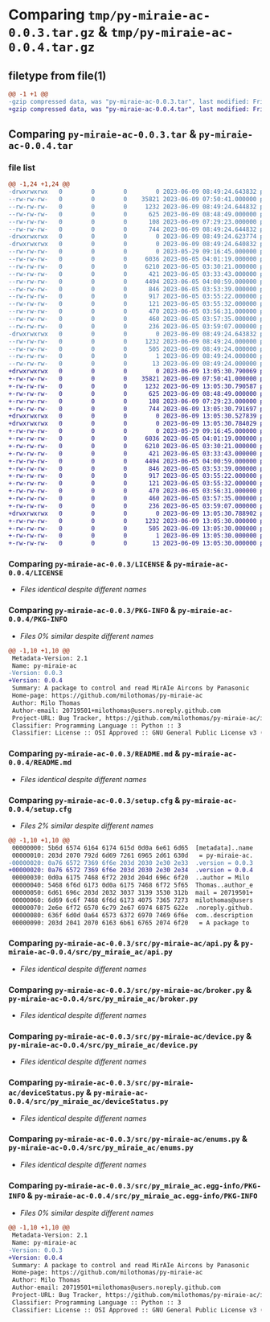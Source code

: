 # Comparing `tmp/py-miraie-ac-0.0.3.tar.gz` & `tmp/py-miraie-ac-0.0.4.tar.gz`

## filetype from file(1)

```diff
@@ -1 +1 @@
-gzip compressed data, was "py-miraie-ac-0.0.3.tar", last modified: Fri Jun  9 08:49:24 2023, max compression
+gzip compressed data, was "py-miraie-ac-0.0.4.tar", last modified: Fri Jun  9 13:05:30 2023, max compression
```

## Comparing `py-miraie-ac-0.0.3.tar` & `py-miraie-ac-0.0.4.tar`

### file list

```diff
@@ -1,24 +1,24 @@
-drwxrwxrwx   0        0        0        0 2023-06-09 08:49:24.643832 py-miraie-ac-0.0.3/
--rw-rw-rw-   0        0        0    35821 2023-06-09 07:50:41.000000 py-miraie-ac-0.0.3/LICENSE
--rw-rw-rw-   0        0        0     1232 2023-06-09 08:49:24.644832 py-miraie-ac-0.0.3/PKG-INFO
--rw-rw-rw-   0        0        0      625 2023-06-09 08:48:49.000000 py-miraie-ac-0.0.3/README.md
--rw-rw-rw-   0        0        0      108 2023-06-09 07:29:23.000000 py-miraie-ac-0.0.3/pyproject.toml
--rw-rw-rw-   0        0        0      744 2023-06-09 08:49:24.644832 py-miraie-ac-0.0.3/setup.cfg
-drwxrwxrwx   0        0        0        0 2023-06-09 08:49:24.623774 py-miraie-ac-0.0.3/src/
-drwxrwxrwx   0        0        0        0 2023-06-09 08:49:24.640832 py-miraie-ac-0.0.3/src/py-miraie-ac/
--rw-rw-rw-   0        0        0        0 2023-05-29 09:16:45.000000 py-miraie-ac-0.0.3/src/py-miraie-ac/__init__.py
--rw-rw-rw-   0        0        0     6036 2023-06-05 04:01:19.000000 py-miraie-ac-0.0.3/src/py-miraie-ac/api.py
--rw-rw-rw-   0        0        0     6210 2023-06-05 03:30:21.000000 py-miraie-ac-0.0.3/src/py-miraie-ac/broker.py
--rw-rw-rw-   0        0        0      421 2023-06-05 03:33:43.000000 py-miraie-ac-0.0.3/src/py-miraie-ac/constants.py
--rw-rw-rw-   0        0        0     4494 2023-06-05 04:00:59.000000 py-miraie-ac-0.0.3/src/py-miraie-ac/device.py
--rw-rw-rw-   0        0        0      846 2023-06-05 03:53:39.000000 py-miraie-ac-0.0.3/src/py-miraie-ac/deviceStatus.py
--rw-rw-rw-   0        0        0      917 2023-06-05 03:55:22.000000 py-miraie-ac-0.0.3/src/py-miraie-ac/enums.py
--rw-rw-rw-   0        0        0      121 2023-06-05 03:55:32.000000 py-miraie-ac-0.0.3/src/py-miraie-ac/exceptions.py
--rw-rw-rw-   0        0        0      470 2023-06-05 03:56:31.000000 py-miraie-ac-0.0.3/src/py-miraie-ac/home.py
--rw-rw-rw-   0        0        0      460 2023-06-05 03:57:35.000000 py-miraie-ac-0.0.3/src/py-miraie-ac/user.py
--rw-rw-rw-   0        0        0      236 2023-06-05 03:59:07.000000 py-miraie-ac-0.0.3/src/py-miraie-ac/utils.py
-drwxrwxrwx   0        0        0        0 2023-06-09 08:49:24.643832 py-miraie-ac-0.0.3/src/py_miraie_ac.egg-info/
--rw-rw-rw-   0        0        0     1232 2023-06-09 08:49:24.000000 py-miraie-ac-0.0.3/src/py_miraie_ac.egg-info/PKG-INFO
--rw-rw-rw-   0        0        0      505 2023-06-09 08:49:24.000000 py-miraie-ac-0.0.3/src/py_miraie_ac.egg-info/SOURCES.txt
--rw-rw-rw-   0        0        0        1 2023-06-09 08:49:24.000000 py-miraie-ac-0.0.3/src/py_miraie_ac.egg-info/dependency_links.txt
--rw-rw-rw-   0        0        0       13 2023-06-09 08:49:24.000000 py-miraie-ac-0.0.3/src/py_miraie_ac.egg-info/top_level.txt
+drwxrwxrwx   0        0        0        0 2023-06-09 13:05:30.790069 py-miraie-ac-0.0.4/
+-rw-rw-rw-   0        0        0    35821 2023-06-09 07:50:41.000000 py-miraie-ac-0.0.4/LICENSE
+-rw-rw-rw-   0        0        0     1232 2023-06-09 13:05:30.790587 py-miraie-ac-0.0.4/PKG-INFO
+-rw-rw-rw-   0        0        0      625 2023-06-09 08:48:49.000000 py-miraie-ac-0.0.4/README.md
+-rw-rw-rw-   0        0        0      108 2023-06-09 07:29:23.000000 py-miraie-ac-0.0.4/pyproject.toml
+-rw-rw-rw-   0        0        0      744 2023-06-09 13:05:30.791697 py-miraie-ac-0.0.4/setup.cfg
+drwxrwxrwx   0        0        0        0 2023-06-09 13:05:30.527839 py-miraie-ac-0.0.4/src/
+drwxrwxrwx   0        0        0        0 2023-06-09 13:05:30.784029 py-miraie-ac-0.0.4/src/py_miraie_ac/
+-rw-rw-rw-   0        0        0        0 2023-05-29 09:16:45.000000 py-miraie-ac-0.0.4/src/py_miraie_ac/__init__.py
+-rw-rw-rw-   0        0        0     6036 2023-06-05 04:01:19.000000 py-miraie-ac-0.0.4/src/py_miraie_ac/api.py
+-rw-rw-rw-   0        0        0     6210 2023-06-05 03:30:21.000000 py-miraie-ac-0.0.4/src/py_miraie_ac/broker.py
+-rw-rw-rw-   0        0        0      421 2023-06-05 03:33:43.000000 py-miraie-ac-0.0.4/src/py_miraie_ac/constants.py
+-rw-rw-rw-   0        0        0     4494 2023-06-05 04:00:59.000000 py-miraie-ac-0.0.4/src/py_miraie_ac/device.py
+-rw-rw-rw-   0        0        0      846 2023-06-05 03:53:39.000000 py-miraie-ac-0.0.4/src/py_miraie_ac/deviceStatus.py
+-rw-rw-rw-   0        0        0      917 2023-06-05 03:55:22.000000 py-miraie-ac-0.0.4/src/py_miraie_ac/enums.py
+-rw-rw-rw-   0        0        0      121 2023-06-05 03:55:32.000000 py-miraie-ac-0.0.4/src/py_miraie_ac/exceptions.py
+-rw-rw-rw-   0        0        0      470 2023-06-05 03:56:31.000000 py-miraie-ac-0.0.4/src/py_miraie_ac/home.py
+-rw-rw-rw-   0        0        0      460 2023-06-05 03:57:35.000000 py-miraie-ac-0.0.4/src/py_miraie_ac/user.py
+-rw-rw-rw-   0        0        0      236 2023-06-05 03:59:07.000000 py-miraie-ac-0.0.4/src/py_miraie_ac/utils.py
+drwxrwxrwx   0        0        0        0 2023-06-09 13:05:30.788902 py-miraie-ac-0.0.4/src/py_miraie_ac.egg-info/
+-rw-rw-rw-   0        0        0     1232 2023-06-09 13:05:30.000000 py-miraie-ac-0.0.4/src/py_miraie_ac.egg-info/PKG-INFO
+-rw-rw-rw-   0        0        0      505 2023-06-09 13:05:30.000000 py-miraie-ac-0.0.4/src/py_miraie_ac.egg-info/SOURCES.txt
+-rw-rw-rw-   0        0        0        1 2023-06-09 13:05:30.000000 py-miraie-ac-0.0.4/src/py_miraie_ac.egg-info/dependency_links.txt
+-rw-rw-rw-   0        0        0       13 2023-06-09 13:05:30.000000 py-miraie-ac-0.0.4/src/py_miraie_ac.egg-info/top_level.txt
```

### Comparing `py-miraie-ac-0.0.3/LICENSE` & `py-miraie-ac-0.0.4/LICENSE`

 * *Files identical despite different names*

### Comparing `py-miraie-ac-0.0.3/PKG-INFO` & `py-miraie-ac-0.0.4/PKG-INFO`

 * *Files 0% similar despite different names*

```diff
@@ -1,10 +1,10 @@
 Metadata-Version: 2.1
 Name: py-miraie-ac
-Version: 0.0.3
+Version: 0.0.4
 Summary: A package to control and read MirAIe Aircons by Panasonic
 Home-page: https://github.com/milothomas/py-miraie-ac
 Author: Milo Thomas
 Author-email: 20719501+milothomas@users.noreply.github.com
 Project-URL: Bug Tracker, https://github.com/milothomas/py-miraie-ac/issues
 Classifier: Programming Language :: Python :: 3
 Classifier: License :: OSI Approved :: GNU General Public License v3 (GPLv3)
```

### Comparing `py-miraie-ac-0.0.3/README.md` & `py-miraie-ac-0.0.4/README.md`

 * *Files identical despite different names*

### Comparing `py-miraie-ac-0.0.3/setup.cfg` & `py-miraie-ac-0.0.4/setup.cfg`

 * *Files 2% similar despite different names*

```diff
@@ -1,10 +1,10 @@
 00000000: 5b6d 6574 6164 6174 615d 0d0a 6e61 6d65  [metadata]..name
 00000010: 203d 2070 792d 6d69 7261 6965 2d61 630d   = py-miraie-ac.
-00000020: 0a76 6572 7369 6f6e 203d 2030 2e30 2e33  .version = 0.0.3
+00000020: 0a76 6572 7369 6f6e 203d 2030 2e30 2e34  .version = 0.0.4
 00000030: 0d0a 6175 7468 6f72 203d 204d 696c 6f20  ..author = Milo 
 00000040: 5468 6f6d 6173 0d0a 6175 7468 6f72 5f65  Thomas..author_e
 00000050: 6d61 696c 203d 2032 3037 3139 3530 312b  mail = 20719501+
 00000060: 6d69 6c6f 7468 6f6d 6173 4075 7365 7273  milothomas@users
 00000070: 2e6e 6f72 6570 6c79 2e67 6974 6875 622e  .noreply.github.
 00000080: 636f 6d0d 0a64 6573 6372 6970 7469 6f6e  com..description
 00000090: 203d 2041 2070 6163 6b61 6765 2074 6f20   = A package to
```

### Comparing `py-miraie-ac-0.0.3/src/py-miraie-ac/api.py` & `py-miraie-ac-0.0.4/src/py_miraie_ac/api.py`

 * *Files identical despite different names*

### Comparing `py-miraie-ac-0.0.3/src/py-miraie-ac/broker.py` & `py-miraie-ac-0.0.4/src/py_miraie_ac/broker.py`

 * *Files identical despite different names*

### Comparing `py-miraie-ac-0.0.3/src/py-miraie-ac/device.py` & `py-miraie-ac-0.0.4/src/py_miraie_ac/device.py`

 * *Files identical despite different names*

### Comparing `py-miraie-ac-0.0.3/src/py-miraie-ac/deviceStatus.py` & `py-miraie-ac-0.0.4/src/py_miraie_ac/deviceStatus.py`

 * *Files identical despite different names*

### Comparing `py-miraie-ac-0.0.3/src/py-miraie-ac/enums.py` & `py-miraie-ac-0.0.4/src/py_miraie_ac/enums.py`

 * *Files identical despite different names*

### Comparing `py-miraie-ac-0.0.3/src/py_miraie_ac.egg-info/PKG-INFO` & `py-miraie-ac-0.0.4/src/py_miraie_ac.egg-info/PKG-INFO`

 * *Files 0% similar despite different names*

```diff
@@ -1,10 +1,10 @@
 Metadata-Version: 2.1
 Name: py-miraie-ac
-Version: 0.0.3
+Version: 0.0.4
 Summary: A package to control and read MirAIe Aircons by Panasonic
 Home-page: https://github.com/milothomas/py-miraie-ac
 Author: Milo Thomas
 Author-email: 20719501+milothomas@users.noreply.github.com
 Project-URL: Bug Tracker, https://github.com/milothomas/py-miraie-ac/issues
 Classifier: Programming Language :: Python :: 3
 Classifier: License :: OSI Approved :: GNU General Public License v3 (GPLv3)
```

